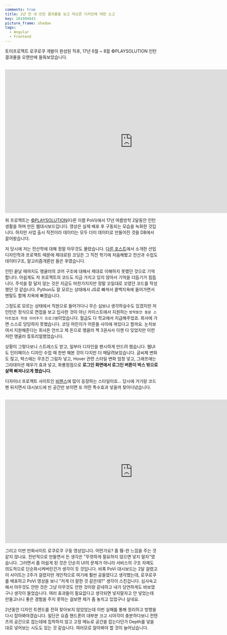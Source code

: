 ```yaml
---
comments: true
title: 2년 전 내 인턴 결과물을 보고 떠오른 디자인에 대한 소고
key: 201904043
picture_frame: shadow
tags:
  - Angular
  - Frontend
---
```


토이프로젝트 로쿠로쿠 개발이 완성된 직후, 17년 6월 ~ 8월 ©PLAYSOLUTION 인턴 결과물을 오랜만에 들춰보았습니다.

<!--more-->

<br>

<iframe width="840" height="472.5"
src="https://www.youtube.com/embed/7NCeCPIjB1M" 
frameborder="0" 
allow="accelerometer; autoplay; encrypted-media; gyroscope; picture-in-picture" 
allowfullscreen></iframe>

<br>

위 프로젝트는 [©PLAYSOLUTION](http://povi.co.kr)(다른 이름 PoVi)에서 17년 여름방학 2달동안 인턴생활을 하며 만든 웹대시보드입니다.
영상은 실제 배포 후 구동되는 모습을 녹화한 것입니다. 하지만 사업 출시 직전이라 데이터는 모두 더미 데이터로 만들어진 것을 DB에서 끌어왔습니다. 

저 당시에 저는 전산학에 대해 정말 아무것도 몰랐습니다. [다른 포스트](https://rokrokss.com/post/2019/04/04/16%EB%85%84-%EC%9D%B8%ED%84%B0%EB%9E%99%EC%85%98-%EB%94%94%EC%9E%90%EC%9D%B8.html)에서 소개한
산업디자인학과 프로젝트 때문에 제대로된 코딩은 그 직전 학기에 처음해봤고 전산과 수업도 데이터구조, 알고리즘개론만 들은 후였습니다.

인턴 끝날 때까지도 앵귤러의 코어 구조에 대해서 제대로 이해하지 못했던 것으로 기억합니다. 아쉽게도 저 프로젝트의 코드도 지금 가지고 있지 않아서 기억을 더듬기가 힘듭니다.
주석을 잘 달지 않는 것은 지금도 마찬가지지만 정말 꼬일대로 꼬였던 코드를 작성했던 것 같습니다. Python도 잘 모르는 상태에서 JS로 빠져서 콜백지옥에 들어가면서 멘탈도 함께 지옥에 빠졌습니다.

그정도로 모르는 상태에서 직원으로 들어가다니 무슨 심보냐 생각하실수도 있겠지만 저 인턴은 정식으로 면접을 보고 입사한 것이 아닌 카이스트에서 지원하는 `방학동안 동문 스타트업과 학생 이어주기 프로그램`이었습니다.
월급도 다 학교에서 지급해주었죠. 회사에 가면 스스로 당당하지 못했습니다. 코딩 어린이가 어른들 사이에 껴있다고 할까요. 눈치보여서 지원해준다는 회사돈 안쓰고 제 돈으로 앵귤러 책 3권사서 이젠 다 잊었지만 이런저런 앵귤러 튜토리얼했었습니다.


상황이 그렇다보니 스트레스도 받고, 일부러 디자인을 팬시하게 만드려 했습니다. 웹UI도 인터페이스 디자인 수업 때 한번 해본 것이 다지만 더 매달려보았습니다.
글씨체 변화도 많고, 박스에는 무조건 그림자 넣고, Hover 관련 스타일 변화 엄청 넣고, 그래프에는 그라데이션 채우기 효과 넣고,
화룡정점으로 **로그인 화면에서 로그인 버튼이 박스 밖으로 살짝 삐져나오게 했습니다.**

디자이너 프로젝트 사이트인 [비핸스](https://www.behance.net)에 많이 등장하는 스타일이죠... 당시에 거기랑 코드펜 뒤지면서 대시보드에 빈 공간만 보이면
또 어떤 특수효과 넣을까 찾아다녔습니다.

<br>

<iframe width="840" height="472.5"
src="https://www.youtube.com/embed/3pL8ZJDG-mY" 
frameborder="0" 
allow="accelerometer; autoplay; encrypted-media; gyroscope; picture-in-picture" 
allowfullscreen></iframe>

<br>

그리고 이번 만화사이트 로쿠로쿠 구동 영상입니다. 어떤가요? 좀 휑-한 느낌을 주는 것 같지 않나요.
전반적으로 만들면서 든 생각은 "뚜렷하게 필요하지 않으면 넣지 말자"였습니다. 그러면서 좀 아쉽게 된 것은 단순히 UI의 문제가 아니라
서비스의 구조 자체도 의도적으로 단순화시켜버린건가 생각이 듯 것입니다. 비록 PoVi 대시보드는 2달 걸렸고 이 사이트는 2주가 걸렸지만 개인적으로 여기에 훨씬 공들였다고 생각했는데,
로쿠로쿠를 배포하고 PoVi 영상을 보니 "저게 더 잘한 것 같은데?" 생각이 스친겁니다.
심사숙고해서 아무것도 안한 것은 그냥 아무것도 안한 것이랑 같네하고 내가 당연하게도 바보였구나 생각이 들었습니다.
여러 효과들이 필요없다고 생각되면 넣지말자고 안 넣었는데 만들고나니 좋은 경험을 주지 못하는 걸보면 제가 좀 놓치고 있었구나 싶네요.


2년동안 디자인 트렌드를 전혀 찾아보지 않았었는데 이번 실패를 통해 정리하고 방향을 다시 잡아봐야겠습니다.
일단은 요즘 핸드폰이 대부분 크고 시야각이 충분하다보니 컨텐츠의 공간으로 잡는데에 집착하지 않고 고정 메뉴로 공간을 잡는다던가
Depth를 넣을대로 넣어보는 시도도 있는 것 같습니다. 여러모로 알아봐야 할 것이 늘어났습니다.
